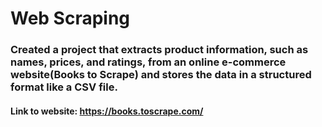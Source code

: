 # Web Scraping
### Created a project that extracts product information, such as names, prices, and ratings, from an online e-commerce website(Books to Scrape) and stores the data in a structured format like a CSV file.
#### Link to website: https://books.toscrape.com/
